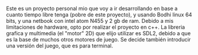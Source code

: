 Este es un proyecto personal mio que voy a ir desarrollando en base a cuanto tiempo libre tenga
(pobre de este proyecto), y usando Bodhi linux 64 bits, y una netbook con intel atom N455 y 2 gb de ram.
Debido a mis limitaciones de hardware, opto por realizar el proyecto en c++.
La libreria grafica y multimedia (el "motor" 2D) que elijo utilizar es SDL2, debido
a que es la base de muchos otros motores de juego.
Se decide también introducir una versión del juego, que es para terminal.
